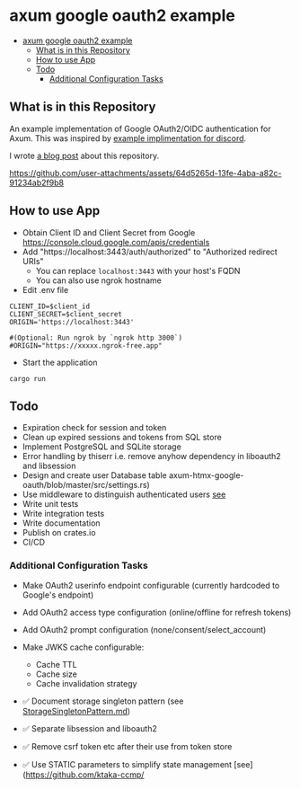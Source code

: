 # axum google oauth2 example

- [axum google oauth2 example](#axum-google-oauth2-example)
  - [What is in this Repository](#what-is-in-this-repository)
  - [How to use App](#how-to-use-app)
  - [Todo](#todo)
    - [Additional Configuration Tasks](#additional-configuration-tasks)

## What is in this Repository

An example implementation of Google OAuth2/OIDC authentication for Axum.
This was inspired by [example implimentation for discord](https://github.com/tokio-rs/axum/blob/main/examples/oauth/src/main.rs).

I wrote [a blog post](https://ktaka.blog.ccmp.jp/2024/12/axum-google-oauth2oidc-implementation.html) about this repository.

https://github.com/user-attachments/assets/64d5265d-13fe-4aba-a82c-91234ab2f9b8

## How to use App

- Obtain Client ID and Client Secret from Google <https://console.cloud.google.com/apis/credentials>
- Add "https://localhost:3443/auth/authorized" to "Authorized redirect URIs"
  - You can replace `localhost:3443` with your host's FQDN
  - You can also use ngrok hostname
- Edit .env file

```text
CLIENT_ID=$client_id
CLIENT_SECRET=$client_secret
ORIGIN='https://localhost:3443'

#(Optional: Run ngrok by `ngrok http 3000`)
#ORIGIN="https://xxxxx.ngrok-free.app"
```

- Start the application

```text
cargo run
```

## Todo

- Expiration check for session and token
- Clean up expired sessions and tokens from SQL store
- Implement PostgreSQL and SQLite storage
- Error handling by thiserr i.e. remove anyhow dependency in liboauth2 and libsession
- Design and create user Database table
axum-htmx-google-oauth/blob/master/src/settings.rs)
- Use middleware to distinguish authenticated users [see](https://github.com/ktaka-ccmp/axum-htmx-google-oauth/blob/master/src/main.rs#L90)
- Write unit tests
- Write integration tests
- Write documentation
- Publish on crates.io
- CI/CD

### Additional Configuration Tasks
- Make OAuth2 userinfo endpoint configurable (currently hardcoded to Google's endpoint)
- Add OAuth2 access type configuration (online/offline for refresh tokens)
- Add OAuth2 prompt configuration (none/consent/select_account)
- Make JWKS cache configurable:
  - Cache TTL
  - Cache size
  - Cache invalidation strategy

- ✅ Document storage singleton pattern (see [StorageSingletonPattern.md](docs/StorageSingletonPattern.md))
- ✅ Separate libsession and liboauth2
- ✅ Remove csrf token etc after their use from token store
- ✅ Use STATIC parameters to simplify state management [see](https://github.com/ktaka-ccmp/
  
